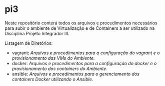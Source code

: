 # pi3
Neste repositório conterá todos os arquivos e procedimentos necessários para subir o ambiente de Virtualização e de Containers a ser utilizado na Disciplina Projeto Integrador III.

Listagem de Diretórios:
  - vagrant: *Arquivos e procedimentos para a configuração do vagrant e o provisionamento das VMs do Ambiente.*
  - docker: *Arquivos e procedimentos para a configuração do docker e o provisionamento dos containers do Ambiente.*
  - ansible: *Arquivos e procedimentos para o gerenciamento dos containers Docker utilizando o Ansible.*
